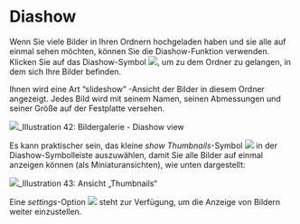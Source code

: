 # Diashow

Wenn Sie viele Bilder in Ihren Ordnern hochgeladen haben und sie alle auf einmal sehen möchten, können Sie die Diashow-Funktion verwenden. Klicken Sie auf das Diashow-Symbol ![](../../.gitbook/assets/graphics126.png), um zu dem Ordner zu gelangen, in dem sich Ihre Bilder befinden.

Ihnen wird eine Art “slideshow” -Ansicht der Bilder in diesem Ordner angezeigt. Jedes Bild wird mit seinem Namen, seinen Abmessungen und seiner Größe auf der Festplatte versehen.

![](../../.gitbook/assets/images289.png)_Illustration 42: Bildergalerie - Diashow view

Es kann praktischer sein, das kleine _show Thumbnails_-Symbol ![](../../.gitbook/assets/graphics127.png) in der Diashow-Symbolleiste auszuwählen, damit Sie alle Bilder auf einmal anzeigen können \(als Miniaturansichten\), wie unten dargestellt:

![](../../.gitbook/assets/images290.png)_Illustration 43: Ansicht „Thumbnails“

Eine _settings_-Option ![](../../.gitbook/assets/graphics345.png) steht zur Verfügung, um die Anzeige von Bildern weiter einzustellen.